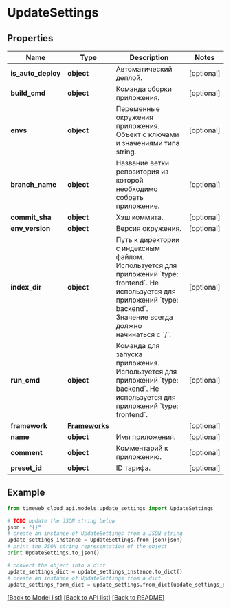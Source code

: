 # UpdateSettings


## Properties
Name | Type | Description | Notes
------------ | ------------- | ------------- | -------------
**is_auto_deploy** | **object** | Автоматический деплой. | [optional] 
**build_cmd** | **object** | Команда сборки приложения. | [optional] 
**envs** | **object** | Переменные окружения приложения. Объект с ключами и значениями типа string. | [optional] 
**branch_name** | **object** | Название ветки репозитория из которой необходимо собрать приложение. | [optional] 
**commit_sha** | **object** | Хэш коммита. | [optional] 
**env_version** | **object** | Версия окружения. | [optional] 
**index_dir** | **object** | Путь к директории с индексным файлом. Используется для приложений &#x60;type: frontend&#x60;. Не используется для приложений &#x60;type: backend&#x60;. Значение всегда должно начинаться с &#x60;/&#x60;. | [optional] 
**run_cmd** | **object** | Команда для запуска приложения. Используется для приложений &#x60;type: backend&#x60;. Не используется для приложений &#x60;type: frontend&#x60;. | [optional] 
**framework** | [**Frameworks**](Frameworks.md) |  | [optional] 
**name** | **object** | Имя приложения. | [optional] 
**comment** | **object** | Комментарий к приложению. | [optional] 
**preset_id** | **object** | ID тарифа. | [optional] 

## Example

```python
from timeweb_cloud_api.models.update_settings import UpdateSettings

# TODO update the JSON string below
json = "{}"
# create an instance of UpdateSettings from a JSON string
update_settings_instance = UpdateSettings.from_json(json)
# print the JSON string representation of the object
print UpdateSettings.to_json()

# convert the object into a dict
update_settings_dict = update_settings_instance.to_dict()
# create an instance of UpdateSettings from a dict
update_settings_form_dict = update_settings.from_dict(update_settings_dict)
```
[[Back to Model list]](../README.md#documentation-for-models) [[Back to API list]](../README.md#documentation-for-api-endpoints) [[Back to README]](../README.md)


